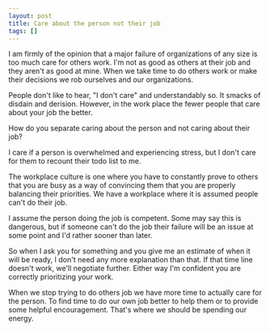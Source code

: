 ```yaml
---
layout: post
title: Care about the person not their job
tags: []
---
```


<p>
I am firmly of the opinion that a major failure of organizations of any size is too much care for others work. I'm not as good as others at their job and they aren't as good at mine. When we take time to do others work or make their decisions we rob ourselves and our organizations.

</p>
<p>
People don't like to hear, "I don't care" and understandably so. It smacks of disdain and derision. However, in the work place the fewer people that care about your job the better.

<p />
How do you separate caring about the person and not caring about their job?

<p />
I care if a person is overwhelmed and experiencing stress, but I don't care for them to recount their todo list to me.

</p>
<p>
The workplace culture is one where you have to constantly prove to others that you are busy as a way of convincing them that you are properly balancing their priorities. We have a workplace where it is assumed people can't do their job.

<p />
I assume the person doing the job is competent. Some may say this is dangerous, but if someone can't do the job their failure will be an issue at some point and I'd rather sooner than later.

<p />
So when I ask you for something and you give me an estimate of when it will be ready, I don't need any more explanation than that. If that time line doesn't work, we'll negotiate further. Either way I'm confident you are correctly prioritizing your work.

</p>
<p>
When we stop trying to do others job we have more time to actually care for the person. To find time to do our own job better to help them or to provide some helpful encouragement. That's where we should be spending our energy.

</p>
